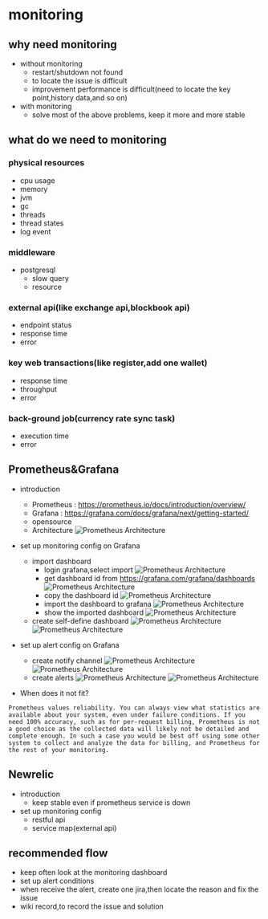 # monitoring
## why need monitoring
- without monitoring
    - restart/shutdown not found
    - to locate the issue is difficult
    - improvement performance is difficult(need to locate the key point,history data,and so on)
- with monitoring
    - solve most of the above problems, keep it more and more stable
## what do we need to monitoring
### physical resources
- cpu usage
- memory
- jvm
- gc
- threads
- thread states
- log event
### middleware
- postgresql
    - slow query
    - resource
### external api(like exchange api,blockbook api)
- endpoint status
- response time
- error

### key web transactions(like register,add one wallet)
- response time
- throughput
- error

### back-ground job(currency rate sync task)
- execution time
- error

## Prometheus&Grafana
- introduction 
    - Prometheus : https://prometheus.io/docs/introduction/overview/
    - Grafana : https://grafana.com/docs/grafana/next/getting-started/
    - opensource
    - Architecture
        ![Prometheus Architecture](images/architecture.png)

- set up monitoring config on Grafana
    - import dashboard
        - login grafana,select import
        ![Prometheus Architecture](images/import.png)
        - get dashboard id from https://grafana.com/grafana/dashboards
        ![Prometheus Architecture](images/dashboard.png)
        - copy the dashboard id
        ![Prometheus Architecture](images/dashboard_id.png)
        - import the dashboard to grafana
        ![Prometheus Architecture](images/load_import.png)
        - show the imported dashboard
        ![Prometheus Architecture](images/show_dashboard.png)
    - create self-define dashboard
        ![Prometheus Architecture](images/create_panel.png)
        ![Prometheus Architecture](images/add_query.png)
- set up alert config on Grafana
    - create notify channel
    ![Prometheus Architecture](images/notify_channel.png)
    ![Prometheus Architecture](images/create_notifychannel.png)
    - create alerts
    ![Prometheus Architecture](images/create_alert.png)
    ![Prometheus Architecture](images/alert_condition.png)
- When does it not fit?
```
Prometheus values reliability. You can always view what statistics are available about your system, even under failure conditions. If you need 100% accuracy, such as for per-request billing, Prometheus is not a good choice as the collected data will likely not be detailed and complete enough. In such a case you would be best off using some other system to collect and analyze the data for billing, and Prometheus for the rest of your monitoring.
```
## Newrelic
- introduction
    - keep stable even if prometheus service is down
- set up monitoring config
    - restful api
    - service map(external api)

## recommended flow
- keep often look at the monitoring dashboard
- set up alert conditions
- when receive the alert, create one jira,then locate the reason and fix the issue
- wiki record,to record the issue and solution
